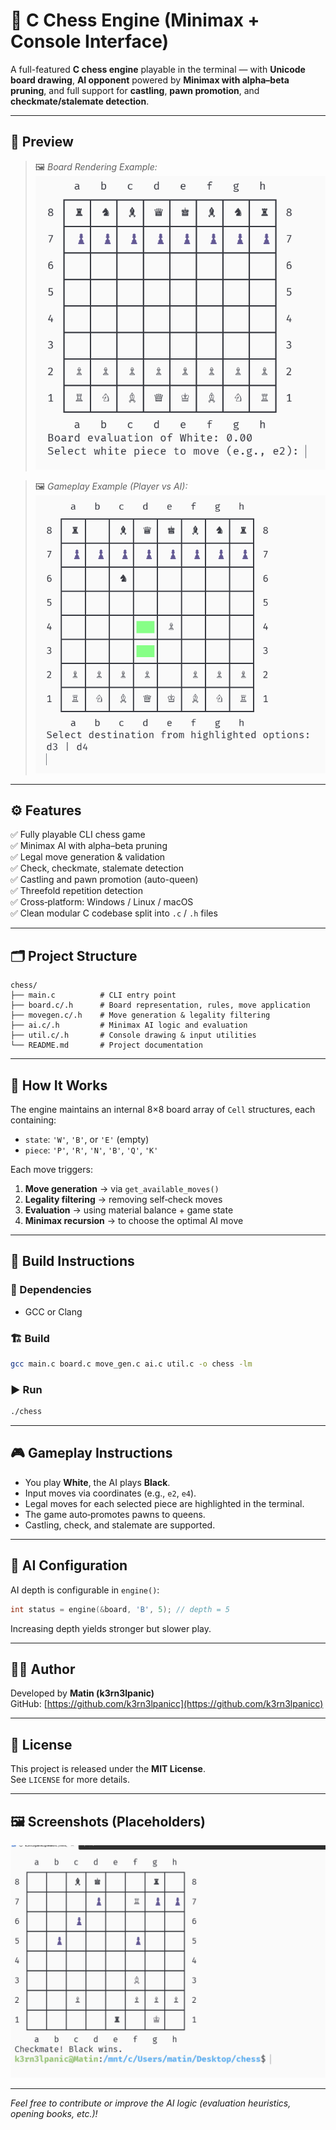 # 🧠 C Chess Engine (Minimax + Console Interface)

A full-featured **C chess engine** playable in the terminal — with **Unicode board drawing**, **AI opponent** powered by **Minimax with alpha–beta pruning**, and full support for **castling**, **pawn promotion**, and **checkmate/stalemate detection**.

---

## 📸 Preview

> 🖼️ *Board Rendering Example:*
> ![session](images/image.png)

> 🖼️ *Gameplay Example (Player vs AI):*
> ![gameplay example](./images/image2.png)

---

## ⚙️ Features

✅ Fully playable CLI chess game  
✅ Minimax AI with alpha–beta pruning  
✅ Legal move generation & validation  
✅ Check, checkmate, stalemate detection  
✅ Castling and pawn promotion (auto-queen)  
✅ Threefold repetition detection  
✅ Cross‑platform: Windows / Linux / macOS  
✅ Clean modular C codebase split into `.c` / `.h` files

---

## 🗂️ Project Structure

```
chess/
├── main.c          # CLI entry point
├── board.c/.h      # Board representation, rules, move application
├── movegen.c/.h    # Move generation & legality filtering
├── ai.c/.h         # Minimax AI logic and evaluation
├── util.c/.h       # Console drawing & input utilities
└── README.md       # Project documentation
```

---

## 🧩 How It Works

The engine maintains an internal 8×8 board array of `Cell` structures, each containing:

- `state`: `'W'`, `'B'`, or `'E'` (empty)
- `piece`: `'P'`, `'R'`, `'N'`, `'B'`, `'Q'`, `'K'`

Each move triggers:

1. **Move generation** → via `get_available_moves()`
2. **Legality filtering** → removing self‑check moves
3. **Evaluation** → using material balance + game state
4. **Minimax recursion** → to choose the optimal AI move

---

## 🧱 Build Instructions

### 🔧 Dependencies

- GCC or Clang

### 🏗️ Build

```bash
gcc main.c board.c move_gen.c ai.c util.c -o chess -lm
```

### ▶️ Run

```bash
./chess
```

---

## 🎮 Gameplay Instructions

- You play **White**, the AI plays **Black**.
- Input moves via coordinates (e.g., `e2`, `e4`).
- Legal moves for each selected piece are highlighted in the terminal.
- The game auto‑promotes pawns to queens.
- Castling, check, and stalemate are supported.

---

## 🧠 AI Configuration

AI depth is configurable in `engine()`:

```c
int status = engine(&board, 'B', 5); // depth = 5
```

Increasing depth yields stronger but slower play.

---

## 🧑‍💻 Author

Developed by **Matin (k3rn3lpanic)**  
GitHub: [https://github.com/k3rn3lpanicc](https://github.com/k3rn3lpanicc)

---

## 📄 License

This project is released under the **MIT License**.  
See `LICENSE` for more details.

---

## 🖼️ Screenshots (Placeholders)

![checkmate](./images/checkmate.jpg)

---

*Feel free to contribute or improve the AI logic (evaluation heuristics, opening books, etc.)!*
